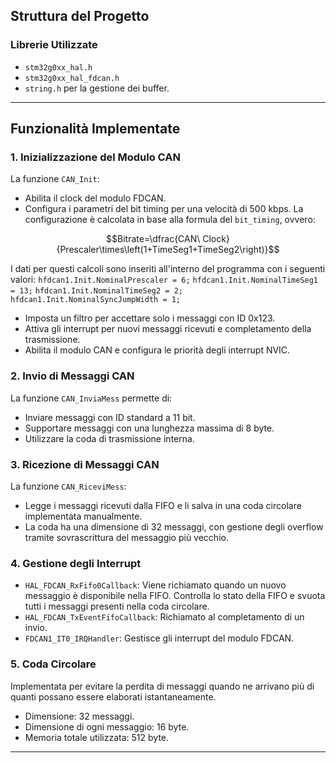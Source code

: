 ## Struttura del Progetto

### Librerie Utilizzate
- `stm32g0xx_hal.h`
- `stm32g0xx_hal_fdcan.h`
- `string.h` per la gestione dei buffer.

---

## Funzionalità Implementate

### 1. Inizializzazione del Modulo CAN
La funzione `CAN_Init`:
- Abilita il clock del modulo FDCAN.
- Configura i parametri del bit timing per una velocità di 500 kbps. La configurazione è calcolata in base alla formula del `bit_timing`, ovvero:
```math
Bitrate=\dfrac{CAN\ Clock}{Prescaler\times\left(1+TimeSeg1+TimeSeg2\right)}
```
I dati per questi calcoli sono inseriti all'interno del programma con i seguenti valori:
`hfdcan1.Init.NominalPrescaler = 6;`
`hfdcan1.Init.NominalTimeSeg1 = 13;`
`hfdcan1.Init.NominalTimeSeg2 = 2;`
`hfdcan1.Init.NominalSyncJumpWidth = 1;`
- Imposta un filtro per accettare solo i messaggi con ID 0x123.
- Attiva gli interrupt per nuovi messaggi ricevuti e completamento della trasmissione.
- Abilita il modulo CAN e configura le priorità degli interrupt NVIC.

### 2. Invio di Messaggi CAN
La funzione `CAN_InviaMess` permette di:
- Inviare messaggi con ID standard a 11 bit.
- Supportare messaggi con una lunghezza massima di 8 byte.
- Utilizzare la coda di trasmissione interna.

### 3. Ricezione di Messaggi CAN
La funzione `CAN_RiceviMess`:
- Legge i messaggi ricevuti dalla FIFO e li salva in una coda circolare implementata manualmente.
- La coda ha una dimensione di 32 messaggi, con gestione degli overflow tramite sovrascrittura del messaggio più vecchio.

### 4. Gestione degli Interrupt
- `HAL_FDCAN_RxFifo0Callback`: Viene richiamato quando un nuovo messaggio è disponibile nella FIFO. Controlla lo stato della FIFO e svuota tutti i messaggi presenti nella coda circolare.
- `HAL_FDCAN_TxEventFifoCallback`: Richiamato al completamento di un invio.
- `FDCAN1_IT0_IRQHandler`: Gestisce gli interrupt del modulo FDCAN.

### 5. Coda Circolare
Implementata per evitare la perdita di messaggi quando ne arrivano più di quanti possano essere elaborati istantaneamente.
- Dimensione: 32 messaggi.
- Dimensione di ogni messaggio: 16 byte.
- Memoria totale utilizzata: 512 byte.

---
